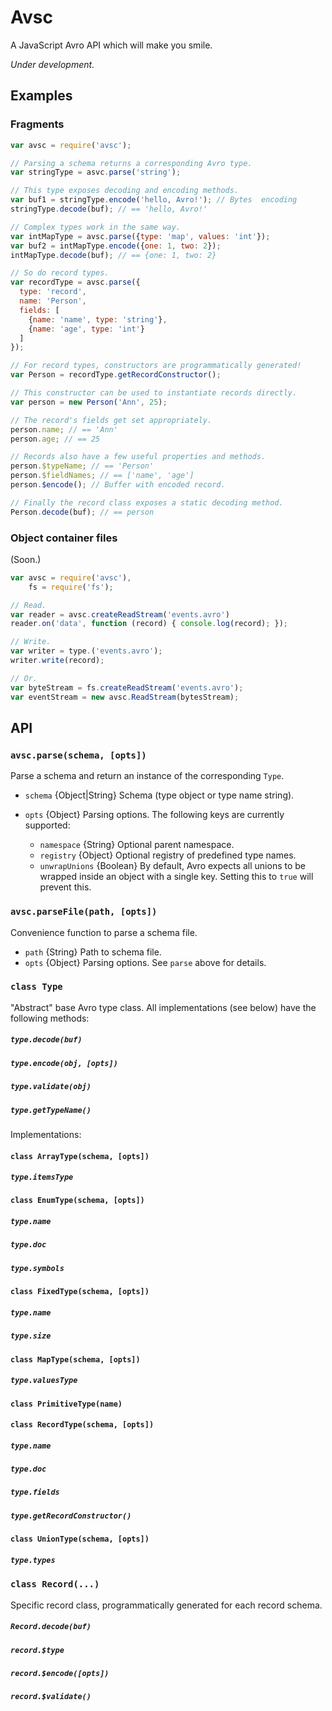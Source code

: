 # Avsc

A JavaScript Avro API which will make you smile.

*Under development.*


## Examples


### Fragments

```javascript
var avsc = require('avsc');

// Parsing a schema returns a corresponding Avro type.
var stringType = asvc.parse('string');

// This type exposes decoding and encoding methods.
var buf1 = stringType.encode('hello, Avro!'); // Bytes  encoding
stringType.decode(buf); // == 'hello, Avro!'

// Complex types work in the same way.
var intMapType = avsc.parse({type: 'map', values: 'int'});
var buf2 = intMapType.encode({one: 1, two: 2});
intMapType.decode(buf); // == {one: 1, two: 2}

// So do record types.
var recordType = avsc.parse({
  type: 'record',
  name: 'Person',
  fields: [
    {name: 'name', type: 'string'},
    {name: 'age', type: 'int'}
  ]
});

// For record types, constructors are programmatically generated!
var Person = recordType.getRecordConstructor();

// This constructor can be used to instantiate records directly.
var person = new Person('Ann', 25);

// The record's fields get set appropriately.
person.name; // == 'Ann'
person.age; // == 25

// Records also have a few useful properties and methods.
person.$typeName; // == 'Person'
person.$fieldNames; // == ['name', 'age']
person.$encode(); // Buffer with encoded record.

// Finally the record class exposes a static decoding method.
Person.decode(buf); // == person
```


### Object container files

(Soon.)

```javascript
var avsc = require('avsc'),
    fs = require('fs');

// Read.
var reader = avsc.createReadStream('events.avro')
reader.on('data', function (record) { console.log(record); });

// Write.
var writer = type.('events.avro');
writer.write(record);

// Or.
var byteStream = fs.createReadStream('events.avro');
var eventStream = new avsc.ReadStream(bytesStream);


```


## API

### `avsc.parse(schema, [opts])`

Parse a schema and return an instance of the corresponding `Type`.

+ `schema` {Object|String} Schema (type object or type name string).
+ `opts` {Object} Parsing options. The following keys are currently supported:

  + `namespace` {String} Optional parent namespace.
  + `registry` {Object} Optional registry of predefined type names.
  + `unwrapUnions` {Boolean} By default, Avro expects all unions to be wrapped
    inside an object with a single key. Setting this to `true` will prevent
    this.

### `avsc.parseFile(path, [opts])`

Convenience function to parse a schema file.

+ `path` {String} Path to schema file.
+ `opts` {Object} Parsing options. See `parse` above for details.

### `class Type`

"Abstract" base Avro type class. All implementations (see below) have the
following methods:

##### `type.decode(buf)`
##### `type.encode(obj, [opts])`
##### `type.validate(obj)`
##### `type.getTypeName()`

Implementations:

#### `class ArrayType(schema, [opts])`
##### `type.itemsType`

#### `class EnumType(schema, [opts])`
##### `type.name`
##### `type.doc`
##### `type.symbols`

#### `class FixedType(schema, [opts])`
##### `type.name`
##### `type.size`

#### `class MapType(schema, [opts])`
##### `type.valuesType`

#### `class PrimitiveType(name)`

#### `class RecordType(schema, [opts])`
##### `type.name`
##### `type.doc`
##### `type.fields`
##### `type.getRecordConstructor()`

#### `class UnionType(schema, [opts])`
##### `type.types`

### `class Record(...)`

Specific record class, programmatically generated for each record schema.

##### `Record.decode(buf)`
##### `record.$type`
##### `record.$encode([opts])`
##### `record.$validate()`
